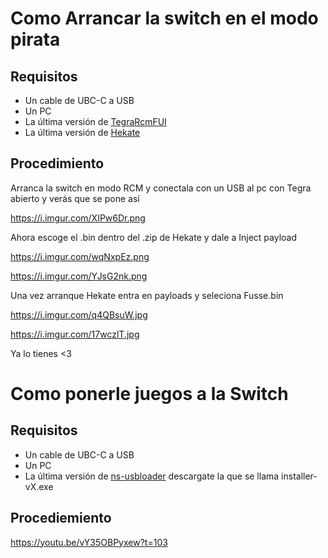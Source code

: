 # Como Arrancar la switch en el modo pirata

## Requisitos
- Un cable de UBC-C a USB
- Un PC
- La última versión de [TegraRcmFUI](https://github.com/eliboa/TegraRcmGUI/releases)
- La última versión de [Hekate](https://github.com/CTCaer/hekate/releases/)

## Procedimiento 

Arranca la switch en modo RCM y conectala con un USB al pc con Tegra abierto y verás que se pone así

https://i.imgur.com/XIPw6Dr.png

Ahora escoge el .bin dentro del .zip de Hekate y dale a Inject payload

https://i.imgur.com/wqNxpEz.png

https://i.imgur.com/YJsG2nk.png

Una vez arranque Hekate entra en payloads y seleciona Fusse.bin

https://i.imgur.com/q4QBsuW.jpg

https://i.imgur.com/17wczlT.jpg

Ya lo tienes <3

# Como ponerle juegos a la Switch

## Requisitos 
- Un cable de UBC-C a USB
- Un PC
- La última versión de [ns-usbloader](https://github.com/developersu/ns-usbloader/releases) descargate la que se llama installer-vX.exe

## Procediemiento

https://youtu.be/vY35OBPyxew?t=103

